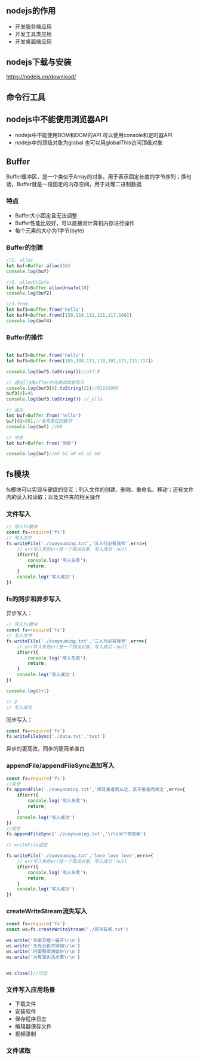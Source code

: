 #

## nodejs的作用

* 开发服务端应用
* 开发工具类应用
* 开发桌面端应用

## nodejs下载与安装

https://nodejs.cn/download/

## 命令行工具

## nodejs中不能使用浏览器API

* nodejs中不能使用BOM和DOM的API 可以使用console和定时器API
* nodejs中的顶级对象为global 也可以用globalThis访问顶级对象

## Buffer

Buffer缓冲区，是一个类似于Array的对象。用于表示固定长度的字节序列；换句话，Buffer就是一段固定的内存空间，用于处理二进制数据

### 特点

* Buffer大小固定且无法调整
* Buffer性能比较好，可以直接对计算机内存进行操作
* 每个元素的大小为1字节(byte)

### Buffer的创建

```js
//1. alloc
let buf=Buffer.alloc(10)
console.log(buf)

//2. allocUnSafe
let buf2=Buffer.allocUnsafe(10)
console.log(buf2)

//3.from
let buf3=Buffer.from('hello')
let buf4=Buffer.from([150,110,111,121,117,108])
console.log(buf4)
```

### Buffer的操作

```js

let buf3=Buffer.from('hello')
let buf5=Buffer.from([105,108,111,118,101,121,111,117])

console.log(buf5.toString())//utf-8

// 通过[]对Buffer的元素读取和写入
console.log(buf3[0].toString(2))//01101000
buf3[0]=95
console.log(buf3.toString()) //_ello

// 溢出
let buf=Buffer.from('hello')
buf[0]=361;//舍弃高位的数字
console.log(buf) //69

// 中文  
let buf=Buffer.from('你好')

console.log(buf)//e4 bd a0 e5 a5 bd 
```

## fs模块

fs模块可以实现与硬盘的交互；列入文件的创建、删除、重命名、移动；还有文件内的读入和读取；以及文件夹的相关操作

### 文件写入

```js
// 导入fs模块
const fs=require('fs')
// 写入文件
fs.writeFile('./zuoyouming.txt','三人行必有我师',err=>{
    // err写入失败err是一个错误对象，写入成功：null
    if(err){
        console.log('写入失败');
        return;
    }
    console.log('写入成功')
})
```

### fs的同步和异步写入

异步写入：

```js
// 导入fs模块
const fs=require('fs')
// 写入文件
fs.writeFile('./zuoyouming.txt','三人行必有我师',err=>{
    // err写入失败err是一个错误对象，写入成功：null
    if(err){
        console.log('写入失败');
        return;
    }
    console.log('写入成功')
})

console.log(1+1)

// 2
// 写入成功
```

同步写入：

```js
const fs=require('fs')
fs.writeFileSync('./data.txt','test')
```

异步的更高效，同步的更简单直白

### appendFile/appendFileSync追加写入

```js
const fs=require('fs')
//异步
fs.appendFile('./zuoyouming.txt','择其善者而从之，其不善者而改之',err=>{
    if(err){
        console.log('写入失败');
        return;
    }
    console.log('写入成功')
})
//同步
fs.appendFileSync('./zuoyouming.txt','\r\n问个而知新')

// writeFile追加

fs.writeFile('./zuoyouming.txt','love love love',err=>{
    // err写入失败err是一个错误对象，写入成功：null
    if(err){
        console.log('写入失败');
        return;
    }
    console.log('写入成功')
})
```

### createWriteStream流失写入

```js
const fs=require('fs')
const ws=fs.createWriteStream('./观书有感.txt')

ws.write('半亩方塘一鉴开\r\n')
ws.write('天光云影共徘徊\r\n')
ws.write('问渠那得清如许\r\n')
ws.write('为有源头活水来\r\n')


ws.close()//可选
```

### 文件写入应用场景

* 下载文件
* 安装软件
* 保存程序日志
* 编辑器保存文件
* 视频录制

### 文件读取
